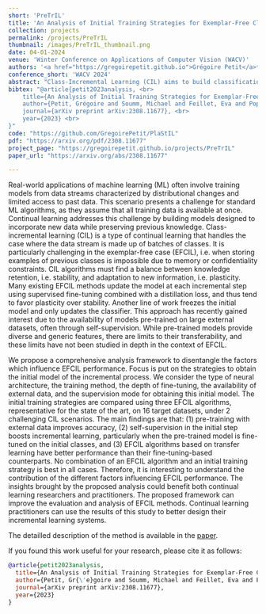 ```yaml
---
short: 'PreTrIL'
title: 'An Analysis of Initial Training Strategies for Exemplar-Free Class-Incremental Learning'
collection: projects
permalink: /projects/PreTrIL
thumbnail: /images/PreTrIL_thumbnail.png
date: 04-01-2024
venue: 'Winter Conference on Applications of Computer Vision (WACV)'
authors: '<a href="https://gregoirepetit.github.io">Grégoire Petit</a>*, <a href="https://msoumm.github.io/">Michael Soumm</a>, <a href="https://evajf.github.io/">Eva Feillet</a>, <a href="https://scholar.google.com/citations?user=fjsa2GYAAAAJ">Adrian Popescu</a>, <a href="https://scholar.google.fr/citations?user=IZczNpUAAAAJ">Bertrand Delezoide</a>, <a href="https://davidpicard.github.io">David Picard</a> and <a href="https://hudelotc.github.io/">Céline Hudelot</a>'
conference_short: 'WACV 2024'
abstract: "Class-Incremental Learning (CIL) aims to build classification models from data streams. At each step of the CIL process, new classes must be integrated into the model. Due to catastrophic forgetting, CIL is particularly challenging when examples from past classes cannot be stored, the case on which we focus here. To date, most approaches are based exclusively on the target dataset of the CIL process. However, the use of models pre-trained in a self-supervised way on large amounts of data has recently gained momentum. The initial model of the CIL process may only use the first batch of the target dataset, or also use pre-trained weights obtained on an auxiliary dataset. The choice between these two initial learning strategies can significantly influence the performance of the incremental learning model, but has not yet been studied in depth. Performance is also influenced by the choice of the CIL algorithm, the neural architecture, the nature of the target task, the distribution of classes in the stream and the number of examples available for learning. We conduct a comprehensive experimental study to assess the roles of these factors. We present a statistical analysis framework that quantifies the relative contribution of each factor to incremental performance. Our main finding is that the initial training strategy is the dominant factor influencing the average incremental accuracy, but that the choice of CIL algorithm is more important in preventing forgetting. Based on this analysis, we propose practical recommendations for choosing the right initial training strategy for a given incremental learning use case. These recommendations are intended to facilitate the practical deployment of incremental learning."
bibtex: "@article{petit2023analysis, <br>
    title={An Analysis of Initial Training Strategies for Exemplar-Free Class-Incremental Learning}, <br>
    author={Petit, Grégoire and Soumm, Michael and Feillet, Eva and Popescu, Adrian and Delezoide, Bertrand and Picard, David and Hudelot, Céline}, <br>
    journal={arXiv preprint arXiv:2308.11677}, <br>
    year={2023} <br>
}" 
code: "https://github.com/GregoirePetit/PlaStIL"
pdf: "https://arxiv.org/pdf/2308.11677"
project_page: "https://gregoirepetit.github.io/projects/PreTrIL"
paper_url: "https://arxiv.org/abs/2308.11677"

---
```


Real-world applications of machine learning (ML) often involve training models from data streams characterized by distributional changes and limited access to past data. This scenario presents a challenge for standard ML algorithms, as they assume that all training data is available at once. Continual learning addresses this challenge by building models designed to incorporate new data while preserving previous knowledge. Class-incremental learning (CIL) is a type of continual learning that handles the case where the data stream is made up of batches of classes. It is particularly challenging in the exemplar-free case (EFCIL), i.e. when storing examples of previous classes is impossible due to memory or confidentiality constraints. CIL algorithms must find a balance between knowledge retention, i.e. stability, and adaptation to new information, i.e. plasticity. Many existing EFCIL methods update the model at each incremental step using supervised fine-tuning combined with a distillation loss, and thus tend to favor plasticity over stability. Another line of work freezes the initial model and only updates the classifier. This approach has recently gained interest due to the availability of models pre-trained on large external datasets, often through self-supervision. While pre-trained models provide diverse and generic features, there are limits to their transferability, and these limits have not been studied in depth in the context of EFCIL. 

We propose a comprehensive analysis framework to disentangle the factors which influence EFCIL performance. Focus is put on the strategies to obtain the initial model of the incremental process. We consider the type of neural architecture, the training method, the depth of fine-tuning, the availability of external data, and the supervision mode for obtaining this initial model. The initial training strategies are compared using three EFCIL algorithms, representative for the state of the art, on 16 target datasets, under 2 challenging CIL scenarios. The main findings are that: (1) pre-training with external data improves accuracy, (2) self-supervision in the initial step boosts incremental learning, particularly when the pre-trained model is fine-tuned on the initial classes, and (3) EFCIL algorithms based on transfer learning have better performance than their fine-tuning-based counterparts. No combination of an EFCIL algorithm and an initial training strategy is best in all cases. Therefore, it is interesting to understand the contribution of the different factors influencing EFCIL performance. The insights brought by the proposed analysis could benefit both continual learning researchers and practitioners. The proposed framework can improve the evaluation and analysis of EFCIL methods. Continual learning practitioners can use the results of this study to better design their incremental learning systems.

The detailled description of the method is available in the [paper](https://arxiv.org/pdf/2308.11677).

If you found this work useful for your research, please cite it as follows:

```BibTeX
@article{petit2023analysis,
  title={An Analysis of Initial Training Strategies for Exemplar-Free Class-Incremental Learning},
  author={Petit, Gr{\'e}goire and Soumm, Michael and Feillet, Eva and Popescu, Adrian and Delezoide, Bertrand and Picard, David and Hudelot, C{\'e}line},
  journal={arXiv preprint arXiv:2308.11677},
  year={2023}
}
```